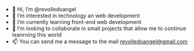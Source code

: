 - 👋 Hi, I’m @revolledoangel
- 👀 I’m interested in technology an web development
- 🌱 I’m currently learning front-end web development
- 💞️ I’m looking to collaborate in small projects that allow me to continue leanrning this world
- 📫 You can send me a message to the mail revolledoangel@gmail.com

<!---
revolledoangel/revolledoangel is a ✨ special ✨ repository because its `README.md` (this file) appears on your GitHub profile.
You can click the Preview link to take a look at your changes.
--->
